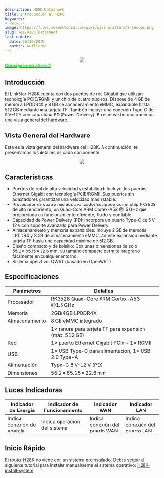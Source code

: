 ```yaml
---
description: H28K Datasheet
title: Introducción al H28K
keywords:
- Network
image: https://files.seeedstudio.com/wiki/wiki-platform/S-tempor.png
slug: /es/H28K_Datasheet
last_update:
  date: 06/10/2025
  author: Guillermo
---
```


<!-- ---
name: H28K Router with 8GB eMMC, QWRT support
category: 
bzurl: 
prodimagename:
surveyurl: 
sku: *******
tags:
--- -->

<div align="center"><img width={500} src="https://files.seeedstudio.com/wiki/H28K/Overview.jpg" /></div>

<div class="get_one_now_container" style={{textAlign: 'center'}}>
    <a class="get_one_now_item" href="https://www.seeedstudio.com/LinkStar-H28K-0208-p-5848.html">
            <strong><span><font color={'FFFFFF'} size={"4"}> Consigue uno ahora 🖱️</font></span></strong>
    </a>
</div>

## Introducción

El LinkStar-H28K cuenta con dos puertos de red Gigabit que utilizan tecnología PCIE/RGMII y un chip de cuatro núcleos. Dispone de 4 GB de memoria LPDDR4X y 8 GB de almacenamiento eMMC, expandible hasta 512 GB mediante una tarjeta TF. También incluye una conexión Type-C de 5 V–12 V con capacidad PD (Power Delivery). En este wiki te mostraremos una vista general del hardware.

## Vista General del Hardware

Esta es la vista general del hardware del H28K. A continuación, te presentamos los detalles de cada componente.

<div align="center"><img width={500} src="https://files.seeedstudio.com/wiki/H28K/29.png" /></div>

## Características

- Puertos de red de alta velocidad y estabilidad: Incluye dos puertos Ethernet Gigabit con tecnología PCIE/RGMII. Sus puertos sin adaptadores garantizan una velocidad más estable.
- Procesador de cuatro núcleos avanzado: Equipado con el chip RK3528 de alto rendimiento, un Quad-Core ARM Cortex-A53 @1.5 GHz que proporciona un funcionamiento eficiente, fluido y confiable.
- Capacidad de Power Delivery (PD): Incorpora un puerto Type-C de 5 V–12 V con soporte avanzado para Power Delivery.
- Almacenamiento y memoria expandibles: Incluye 2 GB de memoria LPDDR4 y 8 GB de almacenamiento eMMC. Admite expansión mediante tarjeta TF hasta una capacidad máxima de 512 GB.
- Diseño compacto y de bolsillo: Con unas dimensiones de solo 55.2 × 65.15 × 22.6 mm. Su tamaño compacto permite integrarlo fácilmente en cualquier entorno.
- Sistema operativo: QWRT (basado en OpenWRT)

## Especificaciones

| **Parámetros**   | **Detalles**                                                  |
| ---------------- | ------------------------------------------------------------- |
| Procesador       | RK3528 Quad-Core ARM Cortex-A53 @1.5 GHz                      |
| Memoria          | 2GB/4GB LPDDR4X                                               |
| Almacenamiento   | 8 GB eMMC integrado                                           |
|                  | 1× ranura para tarjeta TF para expansión (máx. 512 GB)        |
| Red              | 1× puerto Ethernet Gigabit PCIe + 1× RGMII                    |
| USB              | 1× USB Type-C para alimentación, 1× USB 2.0 Type-A            |
| Alimentación     | Type-C 5 V–12 V (PD)                                          |
| Dimensiones      | 55.2 × 65.15 × 22.6 mm                                        |

## Luces Indicadoras

| Indicador de Energía       | Indicador de Funcionamiento  | Indicador WAN               | Indicador LAN               |
| -------------------------- | ---------------------------- | --------------------------- | --------------------------- |
| Indica conexión de energía | Indica operación del sistema | Indica conexión del puerto WAN | Indica conexión del puerto LAN |

## Inicio Rápido

El router H28K no viene con un sistema preinstalado. Debes seguir el siguiente tutorial para instalar manualmente el sistema operativo: [H28K-install-system](/H28K-install-system)

<div class="button_tech_support_container">
<a href="https://forum.seeedstudio.com/" class="button_forum"></a> 
<a href="https://www.seeedstudio.com/contacts" class="button_email"></a>
</div>

<div class="button_tech_support_container">
<a href="https://discord.gg/eWkprNDMU7" class="button_discord"></a> 
<a href="https://github.com/Seeed-Studio/wiki-documents/discussions/69" class="button_discussion"></a>
</div>

